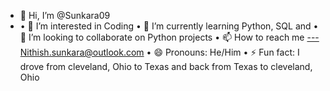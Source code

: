 - 👋 Hi, I’m @Sunkara09
- •	👀 I’m interested in Coding
•	🌱 I’m currently learning Python, SQL and
•	💞️ I’m looking to collaborate on Python projects
•	📫 How to reach me ---Nithish.sunkara@outlook.com
•	😄 Pronouns: He/Him
•	⚡ Fun fact: I drove from cleveland, Ohio to Texas and back from Texas to cleveland, Ohio
<!---
Sunkara09/Sunkara09 is a ✨ special ✨ repository because its `README.md` (this file) appears on your GitHub profile.
You can click the Preview link to take a look at your changes.


